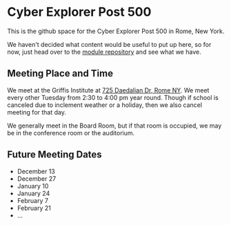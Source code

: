 Cyber Explorer Post 500
=======================
This is the github space for the Cyber Explorer Post 500 in Rome, New York.

We haven't decided what content would be useful to put up here, so for now,
just head over to the [module repository](modules/) and see what we have.


Meeting Place and Time
----------------------
We meet at the Griffis Institute at [725 Daedalian Dr, Rome NY](https://www.google.com/maps/place/Griffiss+Institute/@43.212204,-75.398448,15z/data=!4m5!3m4!1s0x0:0x6534a15939502b15!8m2!3d43.212204!4d-75.398448).
We meet every other Tuesday from 2:30 to 4:00 pm year round.  Though if school
is canceled due to inclement weather or a holiday, then we also cancel meeting
for that day.

We generally meet in the Board Room, but if that room is occupied, we may be in
the conference room or the auditorium.

Future Meeting Dates
--------------------

* December 13
* December 27
* January 10
* January 24
* February 7
* February 21
* ...



